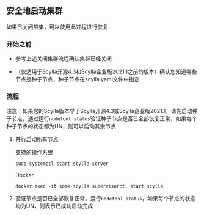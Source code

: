 ## 安全地启动集群

如果已关闭群集，可以使用此过程进行恢复

### 开始之前

- 参考上述关闭集群流程确认集群已经关闭

- （仅适用于Scylla开源4.3和Scylla企业版2021.1之前的版本）确认您知道哪些节点是种子节点，种子节点在scylla.yaml文件中指定


### 流程

注意：如果您的Scylla版本早于Scylla开源4.3或Scylla企业版2021.1，请先启动种子节点，通过运行`nodetool status`验证种子节点是否已全部恢复正常，如果每个种子节点的状态都为UN，则可以启动其余节点

1. 并行启动所有节点

    支持的操作系统

    ```shell
    sudo systemctl start scylla-server
    ```

    Docker

    ```shell
    docker exec -it some-scylla supervisorctl start scylla
    ```

2. 验证节点是否已全部恢复正常。运行`nodetool status`，如果每个节点的状态均为UN，则表示已成功启动完成